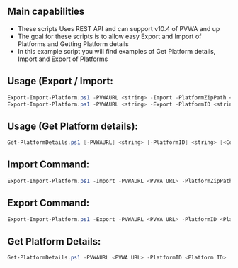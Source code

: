 Main capabilities
-----------------
- These scripts Uses REST API and can support v10.4 of PVWA and up
- The goal for these scripts is to allow easy Export and Import of Platforms and Getting Platform details
- In this example script you will find examples of Get Platform details, Import and Export of Platforms

Usage (Export / Import:
------
```powershell
Export-Import-Platform.ps1 -PVWAURL <string> -Import -PlatformZipPath <string> [<CommonParameters>]
Export-Import-Platform.ps1 -PVWAURL <string> -Export -PlatformID <string> -PlatformZipPath <string> [<CommonParameters>]
```

Usage (Get Platform details):
------
```powershell
Get-PlatformDetails.ps1 [-PVWAURL] <string> [-PlatformID] <string> [<CommonParameters>]
```

Import Command:
---------------
```powershell
Export-Import-Platform.ps1 -Import -PVWAURL <PVWA URL> -PlatformZipPath <The path of the Platform ZIP to import>
```

Export Command:
---------------
```powershell
Export-Import-Platform.ps1 -Export -PVWAURL <PVWA URL> -PlatformID <Platform ID> -PlatformZipPath <The path to save the Platform ZIP output>
```

Get Platform Details:
--------------------
```powershell
Get-PlatformDetails.ps1 -PVWAURL <PVWA URL> -PlatformID <Platform ID>
```
